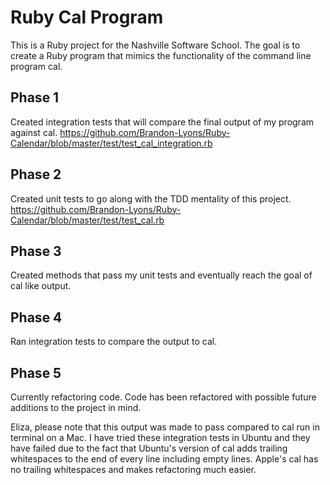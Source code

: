 Ruby Cal Program
================

This is a Ruby project for the Nashville Software School. The goal is to create a Ruby program that mimics the 
functionality of the command line program cal.

Phase 1
--

Created integration tests that will compare the final output of my program against cal.
https://github.com/Brandon-Lyons/Ruby-Calendar/blob/master/test/test_cal_integration.rb

Phase 2
--

Created unit tests to go along with the TDD mentality of this project.
https://github.com/Brandon-Lyons/Ruby-Calendar/blob/master/test/test_cal.rb

Phase 3
--

Created methods that pass my unit tests and eventually reach the goal of cal like output.

Phase 4
--

Ran integration tests to compare the output to cal.

Phase 5
--

Currently refactoring code. Code has been refactored with possible future additions to the project in mind.



Eliza, please note that this output was made to pass compared to cal run in terminal on a Mac. I have tried these integration tests in Ubuntu and they have failed due to the fact that Ubuntu's version of cal adds trailing whitespaces to the end of every line including empty lines. Apple's cal has no trailing whitespaces and makes refactoring much easier.
